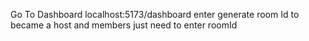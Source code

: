 Go To Dashboard localhost:5173/dashboard enter generate room Id to became a host and members just need to enter roomId
